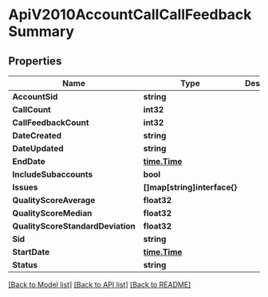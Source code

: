 # ApiV2010AccountCallCallFeedbackSummary

## Properties

Name | Type | Description | Notes
------------ | ------------- | ------------- | -------------
**AccountSid** | **string** |  | [optional] 
**CallCount** | **int32** |  | [optional] 
**CallFeedbackCount** | **int32** |  | [optional] 
**DateCreated** | **string** |  | [optional] 
**DateUpdated** | **string** |  | [optional] 
**EndDate** | [**time.Time**](time.Time.md) |  | [optional] 
**IncludeSubaccounts** | **bool** |  | [optional] 
**Issues** | **[]map[string]interface{}** |  | [optional] 
**QualityScoreAverage** | **float32** |  | [optional] 
**QualityScoreMedian** | **float32** |  | [optional] 
**QualityScoreStandardDeviation** | **float32** |  | [optional] 
**Sid** | **string** |  | [optional] 
**StartDate** | [**time.Time**](time.Time.md) |  | [optional] 
**Status** | **string** |  | [optional] 

[[Back to Model list]](../README.md#documentation-for-models) [[Back to API list]](../README.md#documentation-for-api-endpoints) [[Back to README]](../README.md)


